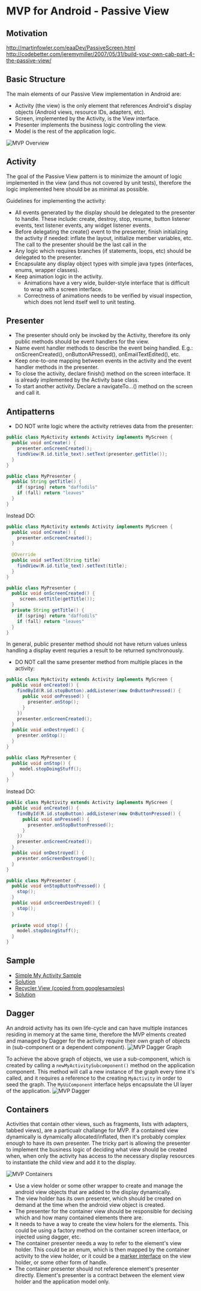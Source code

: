 # MVP for Android - Passive View
## Motivation
http://martinfowler.com/eaaDev/PassiveScreen.html
http://codebetter.com/jeremymiller/2007/05/31/build-your-own-cab-part-4-the-passive-view/

## Basic Structure
The main elements of our Passive View implementation in Android are:
* Activity (the view) is the only element that references Android's display objects (Android views, resource IDs, adapters, etc).
* Screen, implemented by the Activity, is the View interface.
* Presenter implements the business logic controlling the view.
* Model is the rest of the application logic.

![MVP Overview](images/mvp_overview.png)

## Activity
The goal of the Passive View pattern is to minimize the amount of logic implemented in the view (and thus not covered by unit tests), therefore the logic implemented here should be as minimal as possible.  

Guidelines for implementing the activity:
* All events generated by the display should be delegated to the presenter to handle.  These include: create, destroy, stop,  resume, button listener events, text listener events, any widget listener events.  
* Before delegating the create() event to the presenter, finish initializing the activity if needed: inflate the layout, initialize member variables, etc.  The call to the presenter should be the last call in the 
* Any logic which requires branches (if statements, loops, etc) should be delegated to the presenter.
* Encapsulate any display object types with simple java types (interfaces, enums, wrapper classes).
* Keep animation logic in the activity.  
  * Animations have a very wide, builder-style interface that is difficult to wrap with a screen interface.
  * Correctness of animations needs to be verified by visual inspection, which does not lend itself well to unit testing.

## Presenter
* The presenter should only be invoked by the Activity, therefore its only public methods should be event handlers for the view.
* Name event handler methods to describe the event being handled.  E.g.: onScreenCreated(), onButtonAPressed(), onEmailTextEdited(), etc.
* Keep one-to-one mapping between events in the activity and the event handler methods in the presenter. 
* To close the activity, declare finish() method on the screen interface.  It is already implemented by the Activity base class.
* To start another activity.  Declare a navigateTo...() method on the screen and call it.

## Antipatterns
* DO NOT write logic where the activity retrieves data from the presenter:  
```java
public class MyActivity extends Activity implements MyScreen {
  public void onCreate() {
    presenter.onScreenCreated();
    findView(R.id.title_text).setText(presenter.getTitle());
  }
}

public class MyPresenter {
  public String getTitle() {
    if (spring) return "daffodils"
    if (fall) return "leaves"
  }
}
```
Instead DO:
```java
public class MyActivity extends Activity implements MyScreen { 
  public void onCreate() {
    presenter.onScreenCreated();
  }  
    
  @Override 
  public void setText(String title)
    findView(R.id.title_text).setText(title);
  }
}

public class MyPresenter {
  public void onScreenCreated() {
     screen.setTitle(getTitle());
  }
  private String getTitle() {
    if (spring) return "daffodils"
    if (fall) return "leaves"
  }
}
```
In general, public presenter method should not have return values unless handling a display event requries a result to be returned synchronously.

* DO NOT call the same presenter method from multiple places in the activity:
```java
public class MyActivity extends Activity implements MyScreen {
  public void onCreated() {
    findById(R.id.stopButton).addListener(new OnButtonPressed() { 
      public void onPressed() {
        presenter.onStop();
      }
    })
    presenter.onScreenCreated();
  }
  public void onDestroyed() {
    presnter.onStop();
  }
}

public class MyPresenter {
  public void onStop() {
     model.stopDoingStuff();
  }
}
```
Instead DO:
```java
public class MyActivity extends Activity implements MyScreen {
  public void onCreated() {
    findById(R.id.stopButton).addListener(new OnButtonPressed() { 
      public void onPressed() {
        presenter.onStopButtonPressed();
      }
    })
    presenter.onScreenCreated();
  }
  public void onDestroyed() {
    presnter.onScreenDestroyed();
  }
}

public class MyPresenter {
  public void onStopButtonPressed() {
    stop();
  }
  public void onScreenDestroyed() {
    stop();
  }
  
  private void stop() {
    model.stopDoingStuff();
  }
}
```
## Sample
* [Simple My Activity Sample](MyActivity)
 * [Solution](lookout_android-passive-view/MyActivity)
* [Recycler View (copied from googlesamples)](android-RecyclerView)
 * [Solution](lookout_android-passive-view/android-RecyclerView)

## Dagger
An android activity has its own life-cycle and can have multiple instances residing in memory at the same time, therefore the MVP elments created and managed by Dagger for the activity require their own graph of objects in (sub-component or a dependent component). 
![MVP Dagger Graph](images/mvp_dagger_graph.png)

To achieve the above graph of objects, we use a sub-component, which is created by calling a `newMyActivitySubcomponent()` method on the application component.  This method will call a new instance of the graph every time it's called, and it requires a reference to the creating `MyActivity` in order to seed the graph.  The `MyUiComponent` interface helps encapsulate the UI layer of the application.
![MVP Dagger](images/mvp_dagger.png)

## Containers
Activities that contain other views, such as fragments, lists with adapters, tabbed views), are a particualr challange for MVP.  If a contained view dynamically is dynamically allocated/inflated, then it's probably complex enough to have its own presenter.  The tricky part is allowing the presenter to implement the business logic of deciding what view should be created when, when only the activity has access to the necessary display resources to instantiate the child view and add it to the display.

![MVP Containers](images/mvp_tabs.png)

* Use a view holder or some other wrapper to create and manage the android view objects that are added to the display dynamically.
* The view holder has its own presenter, which should be created on demand at the time when the android view object is created.
* The presenter for the container view should be responsible for decising which and how many contained elements there are.
 * It needs to have a way to create the view holers for the elements.  This could be using a factory method on the container screen interface, or injected using dagger, etc.
 * The container presenter needs a way to refer to the element's view holder.  This could be an enum, which is then mapped by the container activity to the view holder, or it could be a [marker interface](https://en.wikipedia.org/wiki/Marker_interface_pattern) on the view holder, or some other form of handle.
* The container presenter should not reference element's presenter directly.  Element's presenter is a contract between the element view holder and the application model only.

